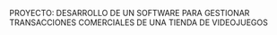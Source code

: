 PROYECTO: DESARROLLO DE UN SOFTWARE PARA GESTIONAR TRANSACCIONES COMERCIALES DE UNA TIENDA DE VIDEOJUEGOS
